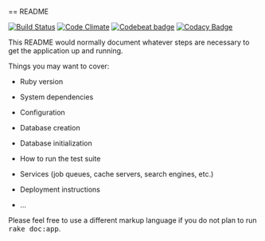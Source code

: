 == README

[![Build Status](https://travis-ci.org/dfang/babycare.svg?branch=master)](https://travis-ci.org/dfang/babycare)
[![Code Climate](https://codeclimate.com/github/dfang/babycare/badges/gpa.svg)](https://codeclimate.com/github/dfang/babycare)
[![Codebeat badge](https://codebeat.co/badges/ad5153a7-7c48-4f78-b9c0-2b476a73fa66)](https://codebeat.co/projects/github-com-dfang-babycare-develop)
[![Codacy Badge](https://api.codacy.com/project/badge/Grade/85746e4fddbe4538933b607272a9aa01)](https://www.codacy.com/app/dfang/babycare?utm_source=github.com&amp;utm_medium=referral&amp;utm_content=dfang/babycare&amp;utm_campaign=Badge_Grade)

This README would normally document whatever steps are necessary to get the
application up and running.

Things you may want to cover:

* Ruby version

* System dependencies

* Configuration

* Database creation

* Database initialization

* How to run the test suite

* Services (job queues, cache servers, search engines, etc.)

* Deployment instructions

* ...


Please feel free to use a different markup language if you do not plan to run
<tt>rake doc:app</tt>.

